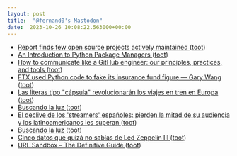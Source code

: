 ```yaml
---
layout: post
title:  "@fernand0's Mastodon"
date:  2023-10-26 10:08:22.563000+00:00
---
```

*  [Report finds few open source projects actively maintained ](https://www.infoworld.com/article/3708630/report-finds-few-open-source-projects-actively-maintained.htm) ([toot](https://mastodon.social/@fernand0/111300765454242133))
*  [An Introduction to Python Package Managers ](https://www.jumpingrivers.com/blog/python-package-managers-pip-conda-poetry) ([toot](https://mastodon.social/@fernand0/111300641571575684))
*  [How to communicate like a GitHub engineer: our principles, practices, and tools ](https://github.blog/2023-10-04-how-to-communicate-like-a-github-engineer-our-principles-practices-and-tools) ([toot](https://mastodon.social/@fernand0/111300410358028705))
*  [FTX used Python code to fake its insurance fund figure — Gary Wang ](https://cointelegraph.com/news/ftx-insurance-fund-sam-bankman-fried-fraud-trial-gary-wang-testimon) ([toot](https://mastodon.social/@fernand0/111300139549254279))
*  [Las literas tipo "cápsula" revolucionarán los viajes en tren en Europa ](https://cnnespanol.cnn.com/2023/10/06/literas-individuales-capsula-tren-europa-trax) ([toot](https://mastodon.social/@fernand0/111296993255973909))
*  [Buscando la luz ](https://avecesunafoto.wordpress.com/2023/10/25/buscando-la-luz) ([toot](https://mastodon.social/@fernand0/111296924408789534))
*  [El declive de los 'streamers' españoles: pierden la mitad de su audiencia y los latinoamericanos les superan ](https://www.epe.es/es/reportajes/20231015/hundimiento-streamers-espanoles-twitch-audiencia-latinoamerica-cristinini-9326225) ([toot](https://mastodon.social/@fernand0/111296918607127059))
*  [Buscando la luz ](https://avecesunafoto.wordpress.com/2023/10/25/buscando-la-luz) ([toot](https://mastodon.social/@fernand0/111296780355924328))
*  [Cinco datos que quizá no sabías de Led Zeppelin III ](https://es.rollingstone.com/cinco-datos-que-quiza-no-sabias-de-led-zeppelin-iii) ([toot](https://mastodon.social/@fernand0/111296523656199964))
*  [URL Sandbox – The Definitive Guide ](https://catonmat.net/url-sandbo) ([toot](https://mastodon.social/@fernand0/111296353934302300))
